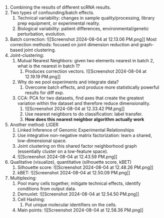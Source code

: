 1. Combining the results of different scRNA results. 
2. Two types of confounding/batch effects.
	1. Technical variability: changes in sample quality/processing, library prep equipment, or experimental reality. 
	2. Biological variability: patient differences, environmental/genetic perturbation, evolution. 
3. Batch correction:
		![[Screenshot 2024-08-04 at 12.13.06 PM.png]]
		Most correction methods: focused on joint dimension reduction and graph-based joint clustering. 
4. Joint-clustering:
	1. Mutual Nearest Neighbors: given two elements nearest in batch 2, what is the nearest in batch 1?
		1. Produces correction vectors. ![[Screenshot 2024-08-04 at 12.19.19 PM.png]]
	2. Why do we pool experiments and integrate data?
		1. Overcome batch effects, and produce more statistically powerful results for diff exp.
	3. CCA: PCA for two datasets, find axes that create the greatest variation within the dataset and therefore reduce dimensionality. 
		1. ![[Screenshot 2024-08-04 at 12.33.42 PM.png]]
		2. Use nearest neighbors to do classification: label transfer.
		3. **How does this nearest neighbor algorithm actually work**
5. Another method: LIGER
	1. Linked Inference of Genomic Experimental Relationships
	2. Use integrative non-negative matrix factorization: learn a shared, low-dimensional space. 
	3. Joint clustering on this shared factor neighborhood graph (essentially cluster on a low-feature space).
	4. ![[Screenshot 2024-08-04 at 12.43.59 PM.png]]
6. Qualitative (visualize), quantitative (silhouette score, kBET)
	1. Silhouette score:
			![[Screenshot 2024-08-04 at 12.48.26 PM.png]]
	2. kBET: ![[Screenshot 2024-08-04 at 12.50.09 PM.png]]
1. Multiplexing:
	1. Pool many cells together, mitigate technical effects, identify conditions from output data. 
	2. Demuxlet:
			![[Screenshot 2024-08-04 at 12.54.50 PM.png]]
	3. Cell Hashing:
		1. Put unique molecular identifiers on the cells. 
	4. Main points:
		![[Screenshot 2024-08-04 at 12.58.36 PM.png]]